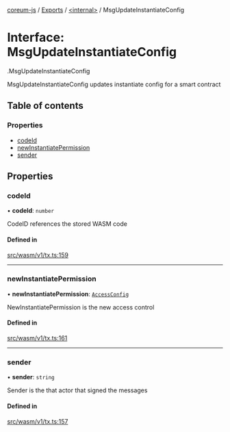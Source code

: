 [coreum-js](../README.md) / [Exports](../modules.md) / [<internal\>](../modules/internal_.md) / MsgUpdateInstantiateConfig

# Interface: MsgUpdateInstantiateConfig

[<internal>](../modules/internal_.md).MsgUpdateInstantiateConfig

MsgUpdateInstantiateConfig updates instantiate config for a smart contract

## Table of contents

### Properties

- [codeId](internal_.MsgUpdateInstantiateConfig.md#codeid)
- [newInstantiatePermission](internal_.MsgUpdateInstantiateConfig.md#newinstantiatepermission)
- [sender](internal_.MsgUpdateInstantiateConfig.md#sender)

## Properties

### codeId

• **codeId**: `number`

CodeID references the stored WASM code

#### Defined in

[src/wasm/v1/tx.ts:159](https://github.com/PyramydLabs/coreum-js/blob/cea84df/src/wasm/v1/tx.ts#L159)

___

### newInstantiatePermission

• **newInstantiatePermission**: [`AccessConfig`](../modules/internal_.md#accessconfig)

NewInstantiatePermission is the new access control

#### Defined in

[src/wasm/v1/tx.ts:161](https://github.com/PyramydLabs/coreum-js/blob/cea84df/src/wasm/v1/tx.ts#L161)

___

### sender

• **sender**: `string`

Sender is the that actor that signed the messages

#### Defined in

[src/wasm/v1/tx.ts:157](https://github.com/PyramydLabs/coreum-js/blob/cea84df/src/wasm/v1/tx.ts#L157)
